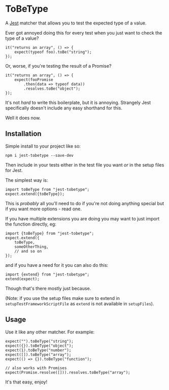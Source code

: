 # ToBeType
A [Jest](https://facebook.github.io/jest/) matcher that allows you to test the expected type of a value.

Ever got annoyed doing this for every test when you just want to check the type of a value?

```
it("returns an array", () => {
	expect(typeof foo).toBe("string");
});
```

Or, worse, if you're testing the result of a Promise?

```
it("returns an array", () => {
	expect(fooPromise
		.then(data => typeof data))
		.resolves.toBe("object");
});
```
It's not *hard* to write this boilerplate, but it is annoying. Strangely Jest specifically doesn't include any easy shorthand for this. 

Well it does now.

## Installation

Simple install to your project like so:

```
npm i jest-tobetype --save-dev
```

Then include in your tests either in the test file you want *or* in the setup files for Jest.

The simplest way is:

```
import toBeType from "jest-tobetype";
expect.extend({toBeType});
```
This is *probably* all you'll need to do if you're not doing anything special but if you want more options - read one.

If you have multiple extensions you are doing you may want to just import the function directly, eg:

```
import {toBeType} from "jest-tobetype";
expect.extend({
	toBeType,
	someOtherThing,
	// and so on
});
```

and if you have a need for it you can also do this:

```
import {extend} from "jest-tobetype";
extend(expect);
```
Though that's there mostly just because.

(Note: if you use the setup files make sure to extend in `setupTestFrameworkScriptFile` as `extend` is not available in `setupFiles`).

## Usage
Use it like any other matcher. For example:

```
expect("").toBeType("string");
expect({}).toBeType("object");
expect(1).toBeType("number");
expect([]).toBeType("array");
expect(() => {}).toBeType("function");

// also works with Promises
expect(Promise.resolve([])).resolves.toBeType("array");
```
It's that easy, enjoy!
